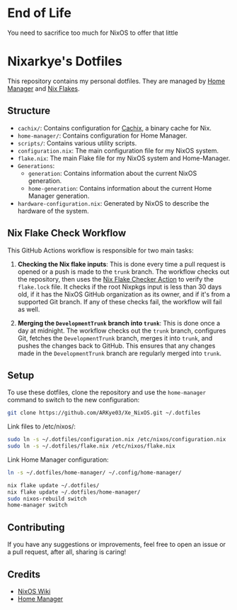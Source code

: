 # End of Life

You need to sacrifice too much for NixOS to offer that little

# Nixarkye's Dotfiles

This repository contains my personal dotfiles. They are managed by [Home Manager](https://github.com/nix-community/home-manager) and [Nix Flakes](https://nixos.wiki/wiki/Flakes).

## Structure

- `cachix/`: Contains configuration for [Cachix](https://cachix.org/), a binary cache for Nix.
- `home-manager/`: Contains configuration for Home Manager.
- `scripts/`: Contains various utility scripts.
- `configuration.nix`: The main configuration file for my NixOS system.
- `flake.nix`: The main Flake file for my NixOS system and Home-Manager.
- `Generations`:
  - `generation`: Contains information about the current NixOS generation.
  - `home-generation`: Contains information about the current Home Manager generation.
- `hardware-configuration.nix`: Generated by NixOS to describe the hardware of the system.

## Nix Flake Check Workflow

This GitHub Actions workflow is responsible for two main tasks:

1. **Checking the Nix flake inputs**: This is done every time a pull request is opened or a push is made to the `trunk` branch. The workflow checks out the repository, then uses the [Nix Flake Checker Action](https://github.com/DeterminateSystems/flake-checker-action) to verify the `flake.lock` file. It checks if the root Nixpkgs input is less than 30 days old, if it has the NixOS GitHub organization as its owner, and if it's from a supported Git branch. If any of these checks fail, the workflow will fail as well.

2. **Merging the `DevelopmentTrunk` branch into `trunk`**: This is done once a day at midnight. The workflow checks out the `trunk` branch, configures Git, fetches the `DevelopmentTrunk` branch, merges it into `trunk`, and pushes the changes back to GitHub. This ensures that any changes made in the `DevelopmentTrunk` branch are regularly merged into `trunk`.

## Setup

To use these dotfiles, clone the repository and use the `home-manager` command to switch to the new configuration:

```sh
git clone https://github.com/ARKye03/Xe_NixOS.git ~/.dotfiles
```

Link files to /etc/nixos/:

```sh
sudo ln -s ~/.dotfiles/configuration.nix /etc/nixos/configuration.nix
sudo ln -s ~/.dotfiles/flake.nix /etc/nixos/flake.nix
```

Link Home Manager configuration:

```sh
ln -s ~/.dotfiles/home-manager/ ~/.config/home-manager/
```

```sh
nix flake update ~/.dotfiles/
nix flake update ~/.dotfiles/home-manager/
sudo nixos-rebuild switch
home-manager switch
```

## Contributing

If you have any suggestions or improvements, feel free to open an issue or a pull request, after all, sharing is caring!

## Credits

- [NixOS Wiki](https://nixos.wiki)
- [Home Manager](https://github.com/nix-community/home-manager)
